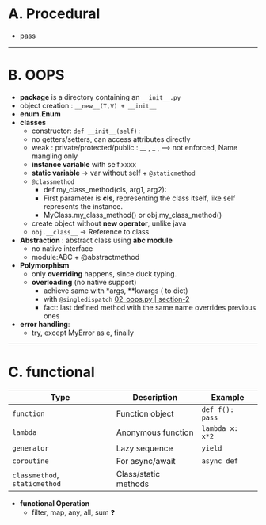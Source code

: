 # A. Procedural
- pass

---
# B. OOPS
-  **package** is a directory containing an `__init__.py`
- object creation : `__new__(T,V) + __init__`
- **enum.Enum**
- **classes**
    -  constructor: `def __init__(self):`
    - no getters/setters, can access attributes directly
    - weak : private/protected/public : __ , _ ,  --> not enforced, Name mangling only
    - **instance variable** with self.xxxx
    - **static variable** -> var without self + `@staticmethod`
    - `@classmethod`
        - def my_class_method(cls, arg1, arg2):
        - First parameter is **cls**, representing the class itself, like self represents the instance.
        - MyClass.my_class_method() or obj.my_class_method()
    - create object without **new operator**, unlike java
    - `obj.__class__` -> Reference to class
- **Abstraction** : abstract class using **abc module**
    - no native interface
    - module:ABC + @abstractmethod
- **Polymorphism**
    - only **overriding** happens, since duck typing.
    - **overloading**  (no native support)
        - achieve same with *args, **kwargs ( to dict)
        - with `@singledispatch` [02_oops.py | section-2](../../src/pyBasicModule/2025/style_oops/02_oops.py)
        - fact: last defined method with the same name overrides previous ones
- **error handling**:
    - try, except MyError as e, finally

---
# C. functional

| Type                          | Description          | Example         |
| ----------------------------- | -------------------- | --------------- |
| `function`                    | Function object      | `def f(): pass` |
| `lambda`                      | Anonymous function   | `lambda x: x*2` |
| `generator`                   | Lazy sequence        | `yield`         |
| `coroutine`                   | For async/await      | `async def`     |
| `classmethod`, `staticmethod` | Class/static methods |                 |

- **functional Operation**
    - filter, map, any, all, sum ❓

